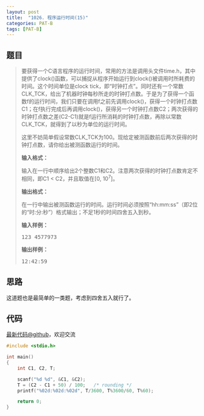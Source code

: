 ```yaml
---
layout: post
title:  "1026. 程序运行时间(15)"
categories: PAT-B
tags: [PAT-B]
---
```


## 题目

> <div id="problemContent">
> <p>
> 要获得一个C语言程序的运行时间，常用的方法是调用头文件time.h，其中提供了clock()函数，可以捕捉从程序开始运行到clock()被调用时所耗费的时间。这个时间单位是clock tick，即“时钟打点”。同时还有一个常数CLK_TCK，给出了机器时钟每秒所走的时钟打点数。于是为了获得一个函数f的运行时间，我们只要在调用f之前先调用clock()，获得一个时钟打点数C1；在f执行完成后再调用clock()，获得另一个时钟打点数C2；两次获得的时钟打点数之差(C2-C1)就是f运行所消耗的时钟打点数，再除以常数CLK_TCK，就得到了以秒为单位的运行时间。
> </p>
> <p>这里不妨简单假设常数CLK_TCK为100。现给定被测函数前后两次获得的时钟打点数，请你给出被测函数运行的时间。</p>
> <p><b>
> 输入格式：
> </b></p>
> <p>
> 输入在一行中顺序给出2个整数C1和C2。注意两次获得的时钟打点数肯定不相同，即C1 &lt; C2，并且取值在[0, 10<sup>7</sup>]。
> </p>
> <p><b>
> 输出格式：
> </b></p>
> <p>
> 在一行中输出被测函数运行的时间。运行时间必须按照“hh:mm:ss”（即2位的“时:分:秒”）格式输出；不足1秒的时间四舍五入到秒。
> </p>
> <b>输入样例：</b><pre>
> 123 4577973
> </pre>
> <b>输出样例：</b><pre>
> 12:42:59
> </pre>
> </div>

## 思路

这道题也是最简单的一类题，考虑到四舍五入就行了。

## 代码

[最新代码@github](https://github.com/OliverLew/PAT/blob/master/PATBasic/1026.c)，欢迎交流
```c
#include <stdio.h>

int main()
{
    int C1, C2, T;

    scanf("%d %d", &C1, &C2);
    T = (C2 - C1 + 50) / 100;   /* rounding */
    printf("%02d:%02d:%02d", T/3600, T%3600/60, T%60);

    return 0;
}

```